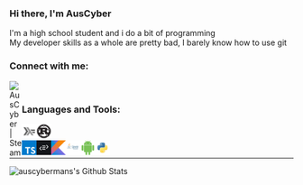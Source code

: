 ### Hi there, I'm AusCyber
I'm a high school student and i do a bit of programming </br>
My developer skills as a whole are pretty bad, I barely know how to use git
### Connect with me:

[<img align="left" alt="AusCyber | Steam" width="22px" src="https://cdn.iconscout.com/icon/free/png-256/steam-2288551-1933796.png" />][steam]
<br />

### Languages and Tools:

<img align="left" alt="haskell" width="26px" src="https://raw.githubusercontent.com/github/explore/80688e429a7d4ef2fca1e82350fe8e3517d3494d/topics/haskell/haskell.png">
<img alight="left" alt="rust" width="26px" src="https://raw.githubusercontent.com/github/explore/80688e429a7d4ef2fca1e82350fe8e3517d3494d/topics/rust/rust.png"><br/>
<img align="left" alt="typescript" width="26px" src="https://raw.githubusercontent.com/github/explore/80688e429a7d4ef2fca1e82350fe8e3517d3494d/topics/typescript/typescript.png">
<img align="left" alt="purescript" width="26px" src="https://raw.githubusercontent.com/github/explore/549f36e938c7a2323fee1a465e812c7a69128979/topics/purescript/purescript.png">
<img align="left" alt="kotlin" width="26px" src="https://raw.githubusercontent.com/github/explore/80688e429a7d4ef2fca1e82350fe8e3517d3494d/topics/kotlin/kotlin.png" />
<img align="left" alt="java" width="26px" src="https://raw.githubusercontent.com/github/explore/80688e429a7d4ef2fca1e82350fe8e3517d3494d/topics/java/java.png" />
<img align="left" alt="android" width="26px" src="https://raw.githubusercontent.com/github/explore/80688e429a7d4ef2fca1e82350fe8e3517d3494d/topics/android/android.png" />
<img align="left" alt="python" width="26px" src="https://raw.githubusercontent.com/github/explore/80688e429a7d4ef2fca1e82350fe8e3517d3494d/topics/python/python.png" />
<br />

---


<img align="left" alt="auscybermans's Github Stats" src="https://github-readme-stats.codestackr.vercel.app/api?username=auscyberman&show_icons=true&hide_border=true&theme=radical" />

[twitter]: https://twitter.com/phoebeebridgers
[steam]: https://steamcommunity.com/id/AusCyber/
